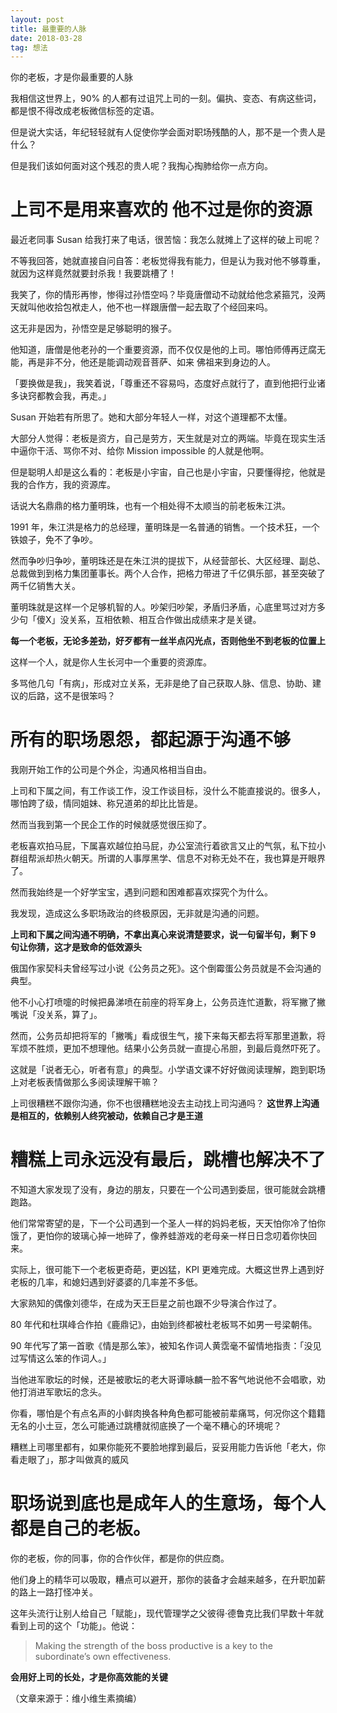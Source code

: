 ```yaml
---
layout: post
title: 最重要的人脉
date: 2018-03-28
tag: 想法
---
```



你的老板，才是你最重要的人脉

我相信这世界上，90% 的人都有过诅咒上司的一刻。偏执、变态、有病这些词，都是恨不得改成老板微信标签的定语。

但是说大实话，年纪轻轻就有人促使你学会面对职场残酷的人，那不是一个贵人是什么？

但是我们该如何面对这个残忍的贵人呢？我掏心掏肺给你一点方向。

# 上司不是用来喜欢的 他不过是你的资源
最近老同事 Susan 给我打来了电话，很苦恼：我怎么就摊上了这样的破上司呢？

不等我回答，她就直接自问自答：老板觉得我有能力，但是认为我对他不够尊重，就因为这样竟然就要封杀我！我要跳槽了！

我笑了，你的情形再惨，惨得过孙悟空吗？毕竟唐僧动不动就给他念紧箍咒，没两天就叫他收拾包袱走人，他不也一样跟唐僧一起去取了个经回来吗。

这无非是因为，孙悟空是足够聪明的猴子。

他知道，唐僧是他老孙的一个重要资源，而不仅仅是他的上司。哪怕师傅再迂腐无能，再是非不分，他还是能调动观音菩萨、如来
佛祖来到身边的人。

「要换做是我」，我笑着说，「尊重还不容易吗，态度好点就行了，直到他把行业诸多诀窍都教会我，再走。」

Susan 开始若有所思了。她和大部分年轻人一样，对这个道理都不太懂。

大部分人觉得：老板是资方，自己是劳方，天生就是对立的两端。毕竟在现实生活中逼你干活、骂你不对、给你 Mission impossible 的人就是他啊。

但是聪明人却是这么看的：老板是小宇宙，自己也是小宇宙，只要懂得挖，他就是我的合作方，我的资源库。

话说大名鼎鼎的格力董明珠，也有一个相处得不太顺当的前老板朱江洪。

1991 年，朱江洪是格力的总经理，董明珠是一名普通的销售。一个技术狂，一个铁娘子，免不了争吵。

然而争吵归争吵，董明珠还是在朱江洪的提拔下，从经营部长、大区经理、副总、总裁做到到格力集团董事长。两个人合作，把格力带进了千亿俱乐部，甚至突破了两千亿销售大关。

董明珠就是这样一个足够机智的人。吵架归吵架，矛盾归矛盾，心底里骂过对方多少句「傻X」没关系，互相依赖、相互合作做出成绩来才是关键。

**每一个老板，无论多差劲，好歹都有一丝半点闪光点，否则他坐不到老板的位置上**

这样一个人，就是你人生长河中一个重要的资源库。

多骂他几句「有病」，形成对立关系，无非是绝了自己获取人脉、信息、协助、建议的后路，这不是很笨吗？

# 所有的职场恩怨，都起源于沟通不够

我刚开始工作的公司是个外企，沟通风格相当自由。

上司和下属之间，有工作谈工作，没工作谈目标，没什么不能直接说的。很多人，哪怕跨了级，情同姐妹、称兄道弟的却比比皆是。

然而当我到第一个民企工作的时候就感觉很压抑了。

老板喜欢拍马屁，下属喜欢越位拍马屁，办公室流行着欲言又止的气氛，私下拉小群组帮派却热火朝天。所谓的人事厚黑学、信息不对称无处不在，我也算是开眼界了。

然而我始终是一个好学宝宝，遇到问题和困难都喜欢探究个为什么。

我发现，造成这么多职场政治的终极原因，无非就是沟通的问题。

**上司和下属之间沟通不明确，不拿出真心来说清楚要求，说一句留半句，剩下 9 句让你猜，这才是致命的低效源头**

俄国作家契科夫曾经写过小说《公务员之死》。这个倒霉蛋公务员就是不会沟通的典型。

他不小心打喷嚏的时候把鼻涕喷在前座的将军身上，公务员连忙道歉，将军撇了撇嘴说「没关系，算了」。

然而，公务员却把将军的「撇嘴」看成很生气，接下来每天都去将军那里道歉，将军烦不胜烦，更加不想理他。结果小公务员就一直提心吊胆，到最后竟然吓死了。

这就是「说者无心，听者有意」的典型。小学语文课不好好做阅读理解，跑到职场上对老板表情做那么多阅读理解干嘛？

上司很糟糕不跟你沟通，你不也很糟糕地没去主动找上司沟通吗？
**这世界上沟通是相互的，依赖别人终究被动，依赖自己才是王道**

# 糟糕上司永远没有最后，跳槽也解决不了

不知道大家发现了没有，身边的朋友，只要在一个公司遇到委屈，很可能就会跳槽跑路。

他们常常寄望的是，下一个公司遇到一个圣人一样的妈妈老板，天天怕你冷了怕你饿了，更怕你的玻璃心掉一地碎了，像养蛙游戏的老母亲一样日日念叨着你快回来。

实际上，很可能下一个老板更奇葩，更凶猛，KPI 更难完成。大概这世界上遇到好老板的几率，和媳妇遇到好婆婆的几率差不多低。

大家熟知的偶像刘德华，在成为天王巨星之前也跟不少导演合作过了。

80 年代和杜琪峰合作拍《鹿鼎记》，由始到终都被杜老板骂不如男一号梁朝伟。

90 年代写了第一首歌《情是那么笨》，被知名作词人黄霑毫不留情地指责：「没见过写情这么笨的作词人。」

当他进军歌坛的时候，还是被歌坛的老大哥谭咏麟一脸不客气地说他不会唱歌，劝他打消进军歌坛的念头。

你看，哪怕是个有点名声的小鲜肉换各种角色都可能被前辈痛骂，何况你这个籍籍无名的小土豆，怎么可能通过跳槽就彻底换了一个毫不糟心的环境呢？

糟糕上司哪里都有，如果你能死不要脸地撑到最后，妥妥用能力告诉他「老大，你看走眼了」，那才叫做真的威风

# 职场说到底也是成年人的生意场，每个人都是自己的老板。

你的老板，你的同事，你的合作伙伴，都是你的供应商。

他们身上的精华可以吸取，糟点可以避开，那你的装备才会越来越多，在升职加薪的路上一路打怪冲关。

这年头流行让别人给自己「赋能」，现代管理学之父彼得·德鲁克比我们早数十年就看到上司的这个「功能」。他说：

> Making the strength of the boss productive is a key to the subordinate’s own effectiveness.

**会用好上司的长处，才是你高效能的关键**

（文章来源于：维小维生素摘编）
